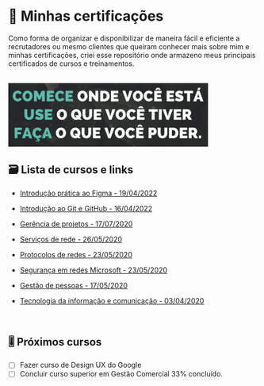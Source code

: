 # 📃 Minhas certificações 

Como forma de organizar e disponibilizar de maneira fácil e eficiente a recrutadores ou mesmo clientes que queiram conhecer mais sobre mim e minhas certificações, criei esse repositório onde armazeno meus principais certificados de cursos e treinamentos.

 <br>

<img src="certificates/frase.png" width="80%"/> 

 <br>

## 🗃️ Lista de cursos e links

- [Introdução prática ao Figma - 19/04/2022](certificates/19-04-22-Introdu%C3%A7%C3%A3o%20pr%C3%A1tica%20ao%20Figma.pdf)

- [Introdução ao Git e GitHub - 16/04/2022](certificates/16-04-22-Introdu%C3%A7%C3%A3o%20ao%20Git%20e%20GitHub.pdf)

- [Gerência de projetos - 17/07/2020](certificates/15-07-20-Certificado%20Gerencia%20de%20projetos.pdf)

- [Serviços de rede - 26/05/2020](certificates/26-05-20-Certificado%20Servi%C3%A7os%20de%20rede.pdf)

- [Protocolos de redes - 23/05/2020](certificates/23-05-20-Certificado%20Protocolos%20de%20redes.pdf)

- [Segurança em redes Microsoft - 23/05/2020](certificates/23-05-20-Certificado%20Seguran%C3%A7a%20em%20redes%20Microsoft.pdf)

- [Gestão de pessoas - 17/05/2020](certificates/17-05-20-Certificado%20Gest%C3%A3o%20de%20pessoas.pdf)

- [Tecnologia da informação e comunicação - 03/04/2020](certificates/03-04-20-Tecnologia%20da%20informacao%20e%20comunicacao.pdf) 

<br>

## 🎚️ Próximos cursos
- [ ] Fazer curso de Design UX do Google
- [ ] Concluir curso superior em Gestão Comercial 33% concluído.
